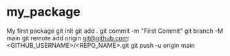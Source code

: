 # my_package
My first package
git init
git add .
git commit -m "First Commit"
git branch -M main
git remote add origin git@github.com:<GITHUB_USERNAME>/<REPO_NAME>.git
git push -u origin main
